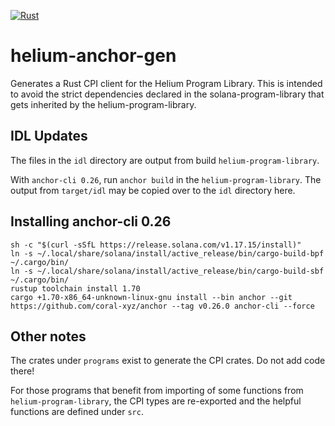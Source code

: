 [![Rust](https://github.com/lthiery/helium-anchor-gen/actions/workflows/rust.yml/badge.svg)](https://github.com/lthiery/helium-anchor-gen/actions/workflows/rust.yml)

# helium-anchor-gen

Generates a Rust CPI client for the Helium Program Library. This is intended to avoid the strict dependencies declared in the solana-program-library that gets inherited by the helium-program-library.

## IDL Updates

The files in the `idl` directory are output from build `helium-program-library`.

With `anchor-cli 0.26`, run `anchor build` in the `helium-program-library`. The output from `target/idl` may be copied over to the `idl` directory here.

## Installing anchor-cli 0.26

```
sh -c "$(curl -sSfL https://release.solana.com/v1.17.15/install)"
ln -s ~/.local/share/solana/install/active_release/bin/cargo-build-bpf ~/.cargo/bin/
ln -s ~/.local/share/solana/install/active_release/bin/cargo-build-sbf ~/.cargo/bin/
rustup toolchain install 1.70
cargo +1.70-x86_64-unknown-linux-gnu install --bin anchor --git https://github.com/coral-xyz/anchor --tag v0.26.0 anchor-cli --force
```

## Other notes

The crates under `programs` exist to generate the CPI crates. Do not add code there!

For those programs that benefit from importing of some functions from `helium-program-library`, the CPI types are re-exported and the helpful functions are defined under `src`.
